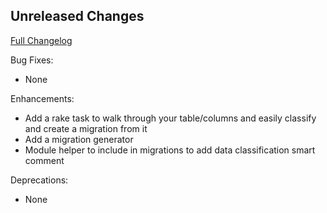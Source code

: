 ## Unreleased Changes

[Full Changelog](https://github.com/Hacker0x01/fluent_logger_rails/compare/master)

Bug Fixes:

* None

Enhancements:

* Add a rake task to walk through your table/columns and easily classify and create a migration from it
* Add a migration generator
* Module helper to include in migrations to add data classification smart comment 

Deprecations:
* None
